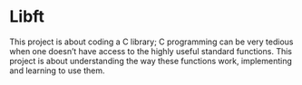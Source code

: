 # Libft
This project is about coding a C library;
C programming can be very tedious when one doesn’t have access to the highly useful
standard functions. This project is about understanding the way these functions work,
implementing and learning to use them.
